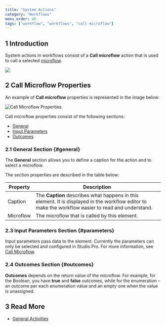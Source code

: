 ```yaml
---
title: "System Actions"
category: "Workflows"
menu_order: 40
tags: ["workflow", "workflows", "call microflow"]
---
```


## 1 Introduction

System actions in workflows consist of a **Call microflow** action that is used to call a selected [microflow](microflows). 

![](attachments/workflows-system-actions/call-microflow-example.jpg)

## 2 Call Microflow Properties

An example of **Call microflow** properties is represented in the image below:

![Call Microflow Properties](attachments/workflows-system-actions/call-microflow-properties.jpg)

Call microflow properties consist of the following sections:

* [General](#general)
* [Input Parameters](#parameters)
* [Outcomes](#outcomes)

### 2.1 General Section {#general}

The **General** section allows you to define a caption for the action and to select a microflow.  

The section properties are described in the table below:

| Property  | Description                                                  |
| --------- | ------------------------------------------------------------ |
| Caption   | The **Caption** describes what happens in this element. It is displayed in the workflow editor to make the workflow easier to read and understand. |
| Microflow | The microflow that is called by this element.                |

### 2.3 Input Parameters Section {#parameters}

Input parameters pass data to the element. Currently the parameters can only be selected and configured in Studio Pro. For more information, see [Call Microflow](/refguide/call-microflow).

### 2.4 Outcomes Section {#outcomes}

**Outcomes** depends on the return value of the microflow. For example, for the Boolean, you have **true** and **false** outcomes, while for the enumeration – an outcome per each enumeration value and an empty one when the value is unassigned. 

## 3 Read More

* [General Activities](workflows-general-activities)